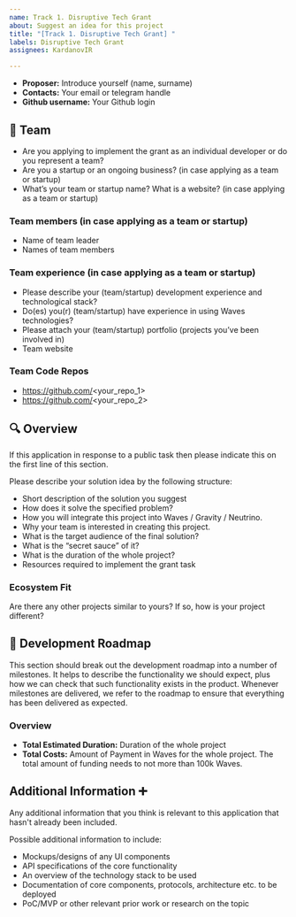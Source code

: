 ```yaml
---
name: Track 1. Disruptive Tech Grant
about: Suggest an idea for this project
title: "[Track 1. Disruptive Tech Grant] "
labels: Disruptive Tech Grant
assignees: KardanovIR

---
```


- **Proposer:** Introduce yourself (name, surname) 
- **Contacts:** Your email or telegram handle
- **Github username:** Your Github login

## 👥  Team 

- Are you applying to implement the grant as an individual developer or do you represent a team?
- Are you a startup or an ongoing business? (in case applying as a team or startup)
- What’s your team or startup name? What is a website? (in case applying as a team or startup)

### Team members  (in case applying as a team or startup)

- Name of team leader
- Names of team members

### Team experience  (in case applying as a team or startup)

- Please describe your (team/startup) development experience and technological stack? 
- Do(es) you(r) (team/startup) have experience in using Waves technologies?
- Please attach your (team/startup) portfolio (projects you’ve been involved in) 
- Team website

### Team Code Repos

- https://github.com/<your_repo_1>
- https://github.com/<your_repo_2>


## 🔍 Overview

If this application in response to a public task then please indicate this on the first line of this section.

Please describe your solution idea by the following structure:

- Short description of the solution you suggest
- How does it solve the specified problem?
- How you will integrate this project into Waves / Gravity / Neutrino.
- Why your team is interested in creating this project.
- What is the target audience of the final solution?
- What is the “secret sauce” of it?
- What is the duration of the whole project?
- Resources required to implement the grant task

### Ecosystem Fit

Are there any other projects similar to yours? If so, how is your project different?


## 🔩 Development Roadmap 

This section should break out the development roadmap into a number of milestones. It helps to describe the functionality we should expect, plus how we can check that such functionality exists in the product. Whenever milestones are delivered, we refer to the roadmap to ensure that everything has been delivered as expected.

### Overview

- **Total Estimated Duration:** Duration of the whole project
- **Total Costs:** Amount of Payment in Waves for the whole project. The total amount of funding needs to not more than 100k Waves.


## Additional Information ➕

Any additional information that you think is relevant to this application that hasn't already been included.

Possible additional information to include:

- Mockups/designs of any UI components
- API specifications of the core functionality
- An overview of the technology stack to be used
- Documentation of core components, protocols, architecture etc. to be deployed
- PoC/MVP or other relevant prior work or research on the topic
